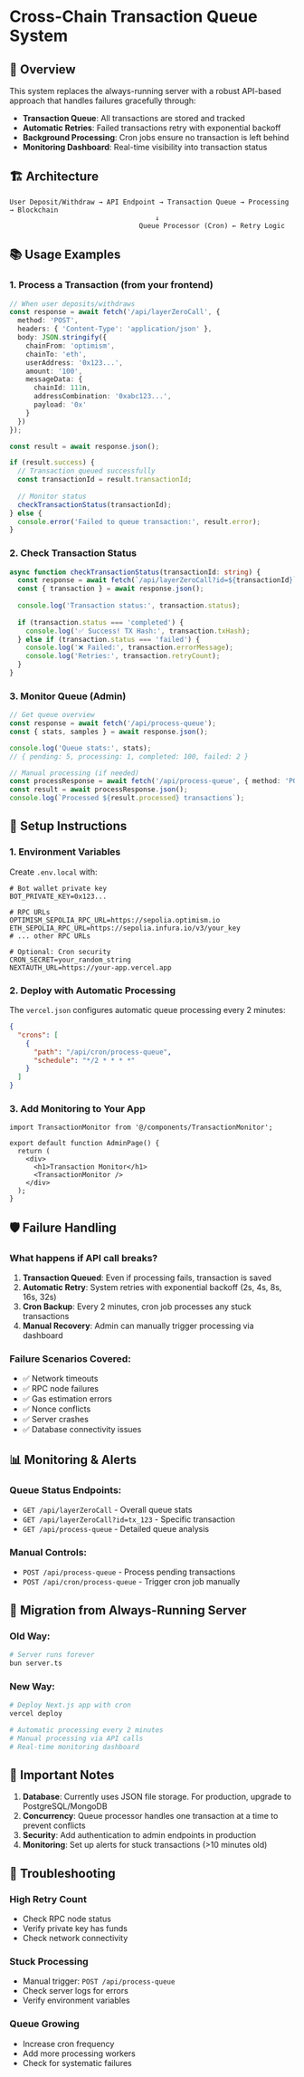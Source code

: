 # Cross-Chain Transaction Queue System

## 🚀 Overview

This system replaces the always-running server with a robust API-based approach that handles failures gracefully through:

- **Transaction Queue**: All transactions are stored and tracked
- **Automatic Retries**: Failed transactions retry with exponential backoff
- **Background Processing**: Cron jobs ensure no transaction is left behind
- **Monitoring Dashboard**: Real-time visibility into transaction status

## 🏗️ Architecture

```
User Deposit/Withdraw → API Endpoint → Transaction Queue → Processing → Blockchain
                                    ↓
                                Queue Processor (Cron) ← Retry Logic
```

## 📚 Usage Examples

### 1. Process a Transaction (from your frontend)

```typescript
// When user deposits/withdraws
const response = await fetch('/api/layerZeroCall', {
  method: 'POST',
  headers: { 'Content-Type': 'application/json' },
  body: JSON.stringify({
    chainFrom: 'optimism',
    chainTo: 'eth', 
    userAddress: '0x123...',
    amount: '100',
    messageData: {
      chainId: 111n,
      addressCombination: '0xabc123...',
      payload: '0x'
    }
  })
});

const result = await response.json();

if (result.success) {
  // Transaction queued successfully
  const transactionId = result.transactionId;
  
  // Monitor status
  checkTransactionStatus(transactionId);
} else {
  console.error('Failed to queue transaction:', result.error);
}
```

### 2. Check Transaction Status

```typescript
async function checkTransactionStatus(transactionId: string) {
  const response = await fetch(`/api/layerZeroCall?id=${transactionId}`);
  const { transaction } = await response.json();
  
  console.log('Transaction status:', transaction.status);
  
  if (transaction.status === 'completed') {
    console.log('✅ Success! TX Hash:', transaction.txHash);
  } else if (transaction.status === 'failed') {
    console.log('❌ Failed:', transaction.errorMessage);
    console.log('Retries:', transaction.retryCount);
  }
}
```

### 3. Monitor Queue (Admin)

```typescript
// Get queue overview
const response = await fetch('/api/process-queue');
const { stats, samples } = await response.json();

console.log('Queue stats:', stats);
// { pending: 5, processing: 1, completed: 100, failed: 2 }

// Manual processing (if needed)
const processResponse = await fetch('/api/process-queue', { method: 'POST' });
const result = await processResponse.json();
console.log(`Processed ${result.processed} transactions`);
```

## 🔧 Setup Instructions

### 1. Environment Variables

Create `.env.local` with:

```env
# Bot wallet private key
BOT_PRIVATE_KEY=0x123...

# RPC URLs
OPTIMISM_SEPOLIA_RPC_URL=https://sepolia.optimism.io
ETH_SEPOLIA_RPC_URL=https://sepolia.infura.io/v3/your_key
# ... other RPC URLs

# Optional: Cron security
CRON_SECRET=your_random_string
NEXTAUTH_URL=https://your-app.vercel.app
```

### 2. Deploy with Automatic Processing

The `vercel.json` configures automatic queue processing every 2 minutes:

```json
{
  "crons": [
    {
      "path": "/api/cron/process-queue", 
      "schedule": "*/2 * * * *"
    }
  ]
}
```

### 3. Add Monitoring to Your App

```tsx
import TransactionMonitor from '@/components/TransactionMonitor';

export default function AdminPage() {
  return (
    <div>
      <h1>Transaction Monitor</h1>
      <TransactionMonitor />
    </div>
  );
}
```

## 🛡️ Failure Handling

### What happens if API call breaks?

1. **Transaction Queued**: Even if processing fails, transaction is saved
2. **Automatic Retry**: System retries with exponential backoff (2s, 4s, 8s, 16s, 32s)
3. **Cron Backup**: Every 2 minutes, cron job processes any stuck transactions
4. **Manual Recovery**: Admin can manually trigger processing via dashboard

### Failure Scenarios Covered:

- ✅ Network timeouts
- ✅ RPC node failures  
- ✅ Gas estimation errors
- ✅ Nonce conflicts
- ✅ Server crashes
- ✅ Database connectivity issues

## 📊 Monitoring & Alerts

### Queue Status Endpoints:

- `GET /api/layerZeroCall` - Overall queue stats
- `GET /api/layerZeroCall?id=tx_123` - Specific transaction
- `GET /api/process-queue` - Detailed queue analysis

### Manual Controls:

- `POST /api/process-queue` - Process pending transactions
- `POST /api/cron/process-queue` - Trigger cron job manually

## 🔄 Migration from Always-Running Server

### Old Way:
```bash
# Server runs forever
bun server.ts
```

### New Way:
```bash
# Deploy Next.js app with cron
vercel deploy

# Automatic processing every 2 minutes
# Manual processing via API calls
# Real-time monitoring dashboard
```

## 🚨 Important Notes

1. **Database**: Currently uses JSON file storage. For production, upgrade to PostgreSQL/MongoDB
2. **Concurrency**: Queue processor handles one transaction at a time to prevent conflicts
3. **Security**: Add authentication to admin endpoints in production
4. **Monitoring**: Set up alerts for stuck transactions (>10 minutes old)

## 🐛 Troubleshooting

### High Retry Count
- Check RPC node status
- Verify private key has funds
- Check network connectivity

### Stuck Processing
- Manual trigger: `POST /api/process-queue`  
- Check server logs for errors
- Verify environment variables

### Queue Growing
- Increase cron frequency
- Add more processing workers
- Check for systematic failures

